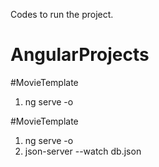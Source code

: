 Codes to run the project.
# AngularProjects

#MovieTemplate
1. ng serve -o


#MovieTemplate
1. ng serve -o
2. json-server --watch db.json

